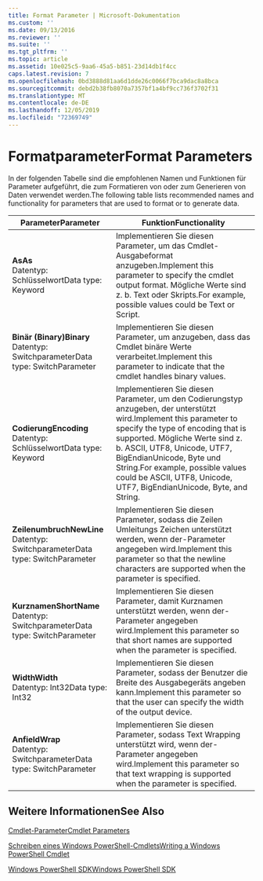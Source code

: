 ```yaml
---
title: Format Parameter | Microsoft-Dokumentation
ms.custom: ''
ms.date: 09/13/2016
ms.reviewer: ''
ms.suite: ''
ms.tgt_pltfrm: ''
ms.topic: article
ms.assetid: 10e025c5-9aa6-45a5-b851-23d14db1f4cc
caps.latest.revision: 7
ms.openlocfilehash: 0bd3888d81aa6d1dde26c0066f7bca9dac8a8bca
ms.sourcegitcommit: debd2b38fb8070a7357bf1a4bf9cc736f3702f31
ms.translationtype: MT
ms.contentlocale: de-DE
ms.lasthandoff: 12/05/2019
ms.locfileid: "72369749"
---
```

# <a name="format-parameters"></a><span data-ttu-id="5841e-102">Formatparameter</span><span class="sxs-lookup"><span data-stu-id="5841e-102">Format Parameters</span></span>

<span data-ttu-id="5841e-103">In der folgenden Tabelle sind die empfohlenen Namen und Funktionen für Parameter aufgeführt, die zum Formatieren von oder zum Generieren von Daten verwendet werden.</span><span class="sxs-lookup"><span data-stu-id="5841e-103">The following table lists recommended names and functionality for parameters that are used to format or to generate data.</span></span>

|<span data-ttu-id="5841e-104">Parameter</span><span class="sxs-lookup"><span data-stu-id="5841e-104">Parameter</span></span>|<span data-ttu-id="5841e-105">Funktion</span><span class="sxs-lookup"><span data-stu-id="5841e-105">Functionality</span></span>|
|---|---|
|<span data-ttu-id="5841e-106">**As**</span><span class="sxs-lookup"><span data-stu-id="5841e-106">**As**</span></span><br><span data-ttu-id="5841e-107">Datentyp: Schlüsselwort</span><span class="sxs-lookup"><span data-stu-id="5841e-107">Data type: Keyword</span></span>|<span data-ttu-id="5841e-108">Implementieren Sie diesen Parameter, um das Cmdlet-Ausgabeformat anzugeben.</span><span class="sxs-lookup"><span data-stu-id="5841e-108">Implement this parameter to specify the cmdlet output format.</span></span> <span data-ttu-id="5841e-109">Mögliche Werte sind z. b. Text oder Skripts.</span><span class="sxs-lookup"><span data-stu-id="5841e-109">For example, possible values could be Text or Script.</span></span>|
|<span data-ttu-id="5841e-110">**Binär (Binary)**</span><span class="sxs-lookup"><span data-stu-id="5841e-110">**Binary**</span></span><br><span data-ttu-id="5841e-111">Datentyp: Switchparameter</span><span class="sxs-lookup"><span data-stu-id="5841e-111">Data type: SwitchParameter</span></span>|<span data-ttu-id="5841e-112">Implementieren Sie diesen Parameter, um anzugeben, dass das Cmdlet binäre Werte verarbeitet.</span><span class="sxs-lookup"><span data-stu-id="5841e-112">Implement this parameter to indicate that the cmdlet handles binary values.</span></span>|
|<span data-ttu-id="5841e-113">**Codierung**</span><span class="sxs-lookup"><span data-stu-id="5841e-113">**Encoding**</span></span><br><span data-ttu-id="5841e-114">Datentyp: Schlüsselwort</span><span class="sxs-lookup"><span data-stu-id="5841e-114">Data type: Keyword</span></span>|<span data-ttu-id="5841e-115">Implementieren Sie diesen Parameter, um den Codierungstyp anzugeben, der unterstützt wird.</span><span class="sxs-lookup"><span data-stu-id="5841e-115">Implement this parameter to specify the type of encoding that is supported.</span></span> <span data-ttu-id="5841e-116">Mögliche Werte sind z. b. ASCII, UTF8, Unicode, UTF7, BigEndianUnicode, Byte und String.</span><span class="sxs-lookup"><span data-stu-id="5841e-116">For example, possible values could be ASCII, UTF8, Unicode, UTF7, BigEndianUnicode, Byte, and String.</span></span>|
|<span data-ttu-id="5841e-117">**Zeilenumbruch**</span><span class="sxs-lookup"><span data-stu-id="5841e-117">**NewLine**</span></span><br><span data-ttu-id="5841e-118">Datentyp: Switchparameter</span><span class="sxs-lookup"><span data-stu-id="5841e-118">Data type: SwitchParameter</span></span>|<span data-ttu-id="5841e-119">Implementieren Sie diesen Parameter, sodass die Zeilen Umleitungs Zeichen unterstützt werden, wenn der-Parameter angegeben wird.</span><span class="sxs-lookup"><span data-stu-id="5841e-119">Implement this parameter so that the newline characters are supported when the parameter is specified.</span></span>|
|<span data-ttu-id="5841e-120">**Kurznamen**</span><span class="sxs-lookup"><span data-stu-id="5841e-120">**ShortName**</span></span><br><span data-ttu-id="5841e-121">Datentyp: Switchparameter</span><span class="sxs-lookup"><span data-stu-id="5841e-121">Data type: SwitchParameter</span></span>|<span data-ttu-id="5841e-122">Implementieren Sie diesen Parameter, damit Kurznamen unterstützt werden, wenn der-Parameter angegeben wird.</span><span class="sxs-lookup"><span data-stu-id="5841e-122">Implement this parameter so that short names are supported when the parameter is specified.</span></span>|
|<span data-ttu-id="5841e-123">**Width**</span><span class="sxs-lookup"><span data-stu-id="5841e-123">**Width**</span></span><br><span data-ttu-id="5841e-124">Datentyp: Int32</span><span class="sxs-lookup"><span data-stu-id="5841e-124">Data type: Int32</span></span>|<span data-ttu-id="5841e-125">Implementieren Sie diesen Parameter, sodass der Benutzer die Breite des Ausgabegeräts angeben kann.</span><span class="sxs-lookup"><span data-stu-id="5841e-125">Implement this parameter so that the user can specify the width of the output device.</span></span>|
|<span data-ttu-id="5841e-126">**Anfield**</span><span class="sxs-lookup"><span data-stu-id="5841e-126">**Wrap**</span></span><br><span data-ttu-id="5841e-127">Datentyp: Switchparameter</span><span class="sxs-lookup"><span data-stu-id="5841e-127">Data type: SwitchParameter</span></span>|<span data-ttu-id="5841e-128">Implementieren Sie diesen Parameter, sodass Text Wrapping unterstützt wird, wenn der-Parameter angegeben wird.</span><span class="sxs-lookup"><span data-stu-id="5841e-128">Implement this parameter so that text wrapping is supported when the parameter is specified.</span></span>|
## <a name="see-also"></a><span data-ttu-id="5841e-129">Weitere Informationen</span><span class="sxs-lookup"><span data-stu-id="5841e-129">See Also</span></span>

[<span data-ttu-id="5841e-130">Cmdlet-Parameter</span><span class="sxs-lookup"><span data-stu-id="5841e-130">Cmdlet Parameters</span></span>](./cmdlet-parameters.md)

[<span data-ttu-id="5841e-131">Schreiben eines Windows PowerShell-Cmdlets</span><span class="sxs-lookup"><span data-stu-id="5841e-131">Writing a Windows PowerShell Cmdlet</span></span>](./writing-a-windows-powershell-cmdlet.md)

[<span data-ttu-id="5841e-132">Windows PowerShell SDK</span><span class="sxs-lookup"><span data-stu-id="5841e-132">Windows PowerShell SDK</span></span>](../windows-powershell-reference.md)
